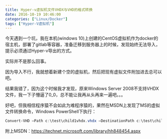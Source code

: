 ```yaml
---
title: Hyper-v虚拟机文件VHDX与VHD的格式转换
date: 2016-10-19 10:46:00
categories: ["Linux/Docker"]
tags: ["Hyper-V虚拟机"]
---
```


今天遇到一个坑，我在本机(windows 10)上创建的CentOS虚拟机作为docker的宿主机，部署了gitlab等容器，准备迁移到服务器上的时候，发现始终无法导入，提示必须通过Hyper-v导出的方式。

实际并不是那么回事。

因为导入不行，我就想着新建个空的虚拟机，然后把现有虚拟文件附加进去总可以吧。

结果我错了，因为这个时候我才发现，原来Windows Server 2008不支持VHDX文件，我一下子懵逼了0_0，总不能让我再从头再来一遍吧。。。

好吧，但我相信程序猿不会如此为难程序猿的，果然在MSDN上发现了MS的虚拟文件转换命令，Windows PowerShell下执行：

```powershell
Convert-VHD –Path c:\test\child1vhdx.vhdx –DestinationPath c:\test\child1vhd.vhd
```

附上MSDN：https://technet.microsoft.com/library/hh848454.aspx